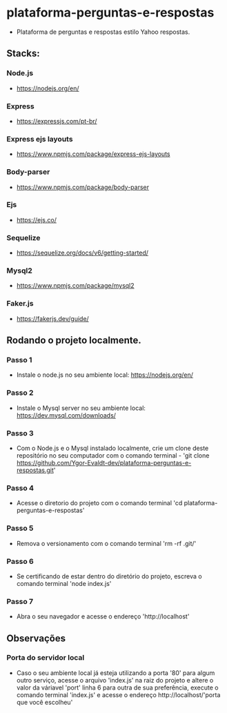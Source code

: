 # plataforma-perguntas-e-respostas
- Plataforma de perguntas e respostas estilo Yahoo respostas.

## Stacks:

### Node.js
- https://nodejs.org/en/

### Express
- https://expressjs.com/pt-br/

### Express ejs layouts
- https://www.npmjs.com/package/express-ejs-layouts

### Body-parser
- https://www.npmjs.com/package/body-parser

### Ejs
- https://ejs.co/

### Sequelize
- https://sequelize.org/docs/v6/getting-started/

### Mysql2
- https://www.npmjs.com/package/mysql2

### Faker.js
- https://fakerjs.dev/guide/

## Rodando o projeto localmente.

### Passo 1
- Instale o node.js no seu ambiente local: https://nodejs.org/en/

### Passo 2
- Instale o Mysql server no seu ambiente local: https://dev.mysql.com/downloads/

### Passo 3
- Com o Node.js e o Mysql instalado localmente, crie um clone deste repositório no seu computador com o comando terminal - 'git clone https://github.com/Ygor-Evaldt-dev/plataforma-perguntas-e-respostas.git'

### Passo 4
- Acesse o diretorio do projeto com o comando terminal 'cd plataforma-perguntas-e-respostas'

### Passo 5
- Remova o versionamento com o comando terminal 'rm -rf .git/'

### Passo 6
- Se certificando de estar dentro do diretório do projeto, escreva o comando terminal 'node index.js'

### Passo 7
- Abra o seu navegador e acesse o endereço 'http://localhost'

## Observações
### Porta do servidor local
- Caso o seu ambiente local já esteja utilizando a porta '80' para algum outro serviço, acesse o arquivo 'index.js' na raiz do projeto e altere o valor da váriavel 'port' linha 6 para outra de sua preferência, execute o comando terminal 'index.js' e acesse o endereço http://localhost/'porta que você escolheu'